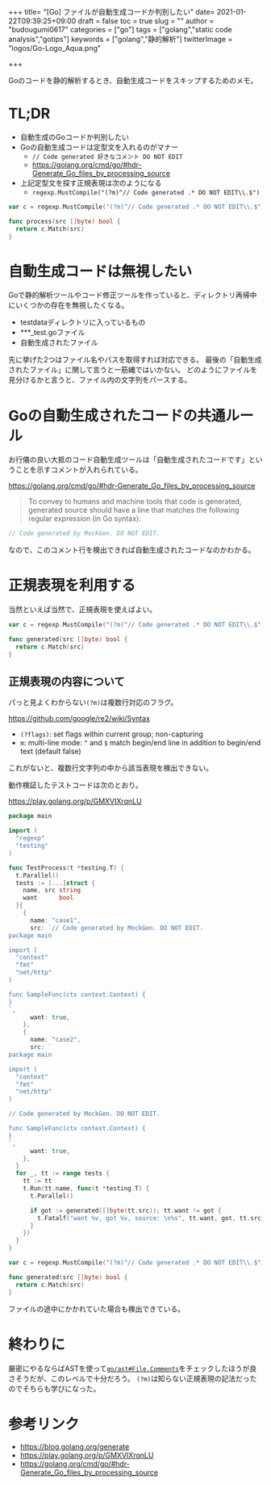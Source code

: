 +++
title= "[Go] ファイルが自動生成コードか判別したい"
date= 2021-01-22T09:39:25+09:00
draft = false
toc = true
slug = ""
author = "budougumi0617"
categories = ["go"]
tags = ["golang","static code analysis","gotips"]
keywords = ["golang","静的解析"]
twitterImage = "logos/Go-Logo_Aqua.png"

+++

Goのコードを静的解析するとき、自動生成コードをスキップするためのメモ。

<!--more-->

# TL;DR
- 自動生成のGoコードか判別したい
- Goの自動生成コードは定型文を入れるのがマナー
    - `// Code generated 好きなコメント DO NOT EDIT`
    - https://golang.org/cmd/go/#hdr-Generate_Go_files_by_processing_source
- 上記定型文を探す正規表現は次のようになる
    - `regexp.MustCompile("(?m)^// Code generated .* DO NOT EDIT\\.$")`

```go
var c = regexp.MustCompile("(?m)^// Code generated .* DO NOT EDIT\\.$")

func process(src []byte) bool {
  return c.Match(src)
}
```

# 自動生成コードは無視したい
Goで静的解析ツールやコード修正ツールを作っていると、ディレクトリ再帰中にいくつかの存在を無視したくなる。

- testdataディレクトリに入っているもの
- ***_test.goファイル
- 自動生成されたファイル

先に挙げた2つはファイル名やパスを取得すれば対応できる。
最後の「自動生成されたファイル」に関して言うと一筋縄ではいかない。
どのようにファイルを見分けるかと言うと、ファイル内の文字列をパースする。

# Goの自動生成されたコードの共通ルール
お行儀の良い大抵のコード自動生成ツールは「自動生成されたコードです」ということを示すコメントが入れられている。

https://golang.org/cmd/go/#hdr-Generate_Go_files_by_processing_source

> To convey to humans and machine tools that code is generated, generated source should have a line that matches the following regular expression (in Go syntax):

```go
// Code generated by MockGen. DO NOT EDIT.
```

なので、このコメント行を検出できれば自動生成されたコードなのかわかる。

# 正規表現を利用する
当然といえば当然で、正規表現を使えばよい。

```go
var c = regexp.MustCompile("(?m)^// Code generated .* DO NOT EDIT\\.$")

func generated(src []byte) bool {
  return c.Match(src)
}
```

## 正規表現の内容について
パっと見よくわからない`(?m)`は複数行対応のフラグ。

https://github.com/google/re2/wiki/Syntax

- `(?flags)`: set flags within current group; non-capturing
- `m`: multi-line mode: `^` and `$` match begin/end line in addition to begin/end text (default false)

これがないと、複数行文字列の中から該当表現を検出できない。

動作検証したテストコードは次のとおり。

https://play.golang.org/p/GMXVIXrqnLU

```go
package main

import (
  "regexp"
  "testing"
)

func TestProcess(t *testing.T) {
  t.Parallel()
  tests := [...]struct {
    name, src string
    want      bool
  }{
    {
      name: "case1",
      src: `// Code generated by MockGen. DO NOT EDIT.
package main

import (
  "context"
  "fmt"
  "net/http"
)

func SampleFunc(ctx context.Context) {
}
`,
      want: true,
    },
    {
      name: "case2",
      src: `
package main

import (
  "context"
  "fmt"
  "net/http"
)

// Code generated by MockGen. DO NOT EDIT.

func SampleFunc(ctx context.Context) {
}
`,
      want: true,
    },
  }
  for _, tt := range tests {
    tt := tt
    t.Run(tt.name, func(t *testing.T) {
      t.Parallel()

      if got := generated([]byte(tt.src)); tt.want != got {
        t.Fatalf("want %v, got %v, source: \n%s", tt.want, got, tt.src)
      }
    })
  }
}

var c = regexp.MustCompile("(?m)^// Code generated .* DO NOT EDIT\\.$")

func generated(src []byte) bool {
  return c.Match(src)
}
```

ファイルの途中にかかれていた場合も検出できている。

# 終わりに
厳密にやるならばASTを使って[`go/ast#File.Comments`](https://golang.org/pkg/go/ast/#File)をチェックしたほうが良さそうだが、このレベルで十分だろう。
`(?m)`は知らない正規表現の記法だったのでそちらも学びになった。

# 参考リンク
- https://blog.golang.org/generate
- https://play.golang.org/p/GMXVIXrqnLU
- https://golang.org/cmd/go/#hdr-Generate_Go_files_by_processing_source